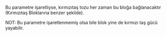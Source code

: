 Bu parametre işaretliyse, kırmızıtaş tozu her zaman bu bloğa bağlanacaktır (Kırmızıtaş Bloklarına benzer şekilde).

NOT: Bu parametre işaretlenmemiş olsa bile blok yine de kırmızı taş gücü yayabilir.